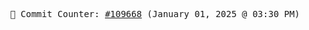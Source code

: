 <p align="center">
    <samp>
        📮 Commit Counter: <a href="https://github.com/Javascript-void0/Javascript-void0/commits/main">#109668</a> (January 01, 2025 @ 03:30 PM)
    </samp>
</p>